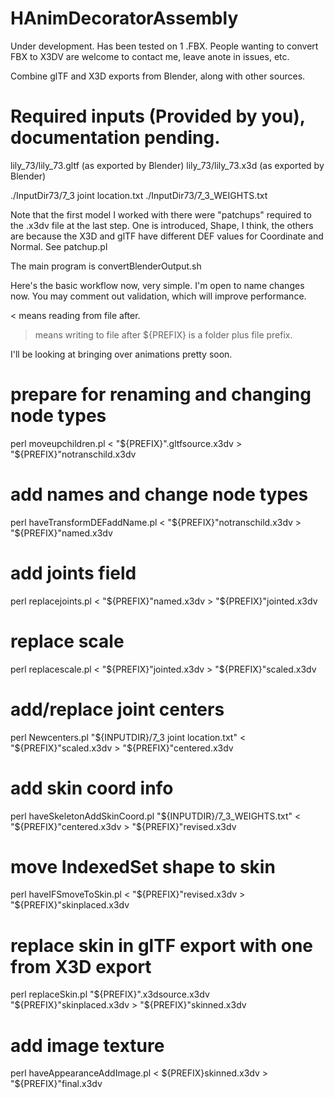 # HAnimDecoratorAssembly

Under development.  Has been tested on 1 .FBX.  People wanting to convert FBX to X3DV are welcome to contact me, leave anote in issues, etc.

Combine glTF and X3D exports from Blender, along with other sources.

# Required inputs (Provided by you), documentation pending.

lily_73/lily_73.gltf (as exported by Blender)
lily_73/lily_73.x3d (as exported by Blender)

./InputDir73/7_3 joint location.txt
./InputDir73/7_3_WEIGHTS.txt

Note that the first model I worked with there were "patchups" required to the .x3dv file at the last step.  One is introduced, Shape, I think, the others are because the X3D and glTF have different DEF values for Coordinate and Normal.  See patchup.pl


The main program is convertBlenderOutput.sh

Here's the basic workflow now, very simple.  I'm open to name changes now.  You may comment out validation, which will improve performance.

< means reading from file after.
> means writing to file after
${PREFIX} is a folder plus file prefix.

I'll be looking at bringing over animations pretty soon.

# prepare for renaming and changing node types
perl moveupchildren.pl < "${PREFIX}".gltfsource.x3dv > "${PREFIX}"notranschild.x3dv

# add names and change node types
perl haveTransformDEFaddName.pl < "${PREFIX}"notranschild.x3dv > "${PREFIX}"named.x3dv

# add joints field
perl replacejoints.pl < "${PREFIX}"named.x3dv > "${PREFIX}"jointed.x3dv

# replace scale
perl replacescale.pl < "${PREFIX}"jointed.x3dv > "${PREFIX}"scaled.x3dv

# add/replace joint centers
perl Newcenters.pl "${INPUTDIR}/7_3 joint location.txt" < "${PREFIX}"scaled.x3dv > "${PREFIX}"centered.x3dv
# add skin coord info
perl haveSkeletonAddSkinCoord.pl "${INPUTDIR}/7_3_WEIGHTS.txt" <  "${PREFIX}"centered.x3dv > "${PREFIX}"revised.x3dv

# move IndexedSet shape to skin
perl haveIFSmoveToSkin.pl < "${PREFIX}"revised.x3dv > "${PREFIX}"skinplaced.x3dv

# replace skin in glTF export with one from X3D export
perl replaceSkin.pl  "${PREFIX}".x3dsource.x3dv "${PREFIX}"skinplaced.x3dv > "${PREFIX}"skinned.x3dv

# add image texture
perl haveAppearanceAddImage.pl < ${PREFIX}skinned.x3dv > "${PREFIX}"final.x3dv

